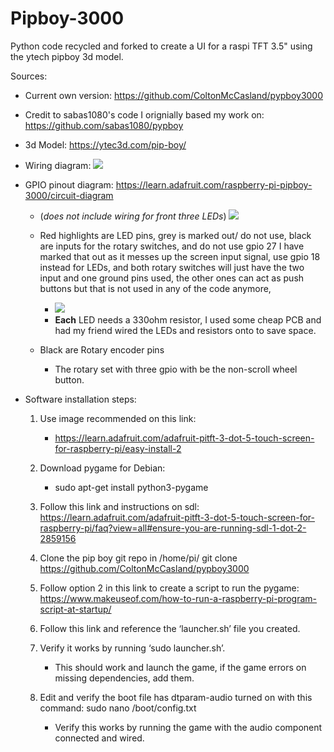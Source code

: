 # Pipboy-3000
 Python code recycled and forked to create a UI for a raspi TFT 3.5" using the ytech pipboy 3d model.
 

Sources:
- Current own version: https://github.com/ColtonMcCasland/pypboy3000

- Credit to sabas1080's code I orignially based my work on: https://github.com/sabas1080/pypboy


- 3d Model: https://ytec3d.com/pip-boy/

- Wiring diagram: ![](Finished_product_Images/raspberry_pi_pipboy-circuit-diagram.jpeg)

- GPIO pinout diagram: https://learn.adafruit.com/raspberry-pi-pipboy-3000/circuit-diagram
  - (*does not include wiring for front three LEDs*)
![](./Finished_product_Images/PiTFT_Touchscreen_pinout.png) 
  - Red highlights are LED pins, grey is marked out/ do not use, black are inputs for the rotary switches, and do not use gpio 27 I have marked that out as it messes up the screen input signal, use gpio 18 instead for LEDs, and both rotary switches will just have the two input and one ground pins used, the other ones can act as push buttons but that is not used in any of the code anymore,
    - ![](./Finished_product_Images/LED_pcb_part.jpg)
    - **Each** LED needs a 330ohm resistor, I used some cheap PCB and had my friend wired the LEDs and resistors onto to save space.
  
  - Black are Rotary encoder pins
    - The rotary set with three gpio with be the non-scroll wheel button.


- Software installation steps: 
    1. Use image recommended on this link:
        -  https://learn.adafruit.com/adafruit-pitft-3-dot-5-touch-screen-for-raspberry-pi/easy-install-2

    2. Download pygame for Debian:
        - sudo apt-get install python3-pygame

    3. Follow this link and instructions on sdl: https://learn.adafruit.com/adafruit-pitft-3-dot-5-touch-screen-for-raspberry-pi/faq?view=all#ensure-you-are-running-sdl-1-dot-2-2859156

    3. Clone the pip boy git repo in /home/pi/
        git clone https://github.com/ColtonMcCasland/pypboy3000

    4. Follow option 2 in this link to create a script to run the pygame: https://www.makeuseof.com/how-to-run-a-raspberry-pi-program-script-at-startup/

    5. Follow this link and reference the ‘launcher.sh’ file you created. 

    6. Verify it works by running ‘sudo launcher.sh’.
        - This should work and launch the game, if the game errors on missing dependencies, add them. 


    7. Edit  and verify the boot file has dtparam-audio turned on with this command: sudo nano /boot/config.txt
        - Verify this works by running the game with the audio component connected and wired.
